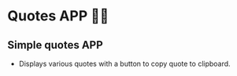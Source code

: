 # Quotes APP 📃📃
## Simple quotes APP
- Displays various quotes with a button to copy quote to clipboard.
